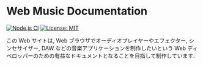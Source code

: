 # Web Music Documentation

[![Node.js CI](https://github.com/Korilakkuma/Web-Music-Documentation/workflows/Node.js%20CI/badge.svg)](https://github.com/Korilakkuma/Web-Music-Documentation/actions?query=workflow%3A%22Node.js+CI%22)
[![License: MIT](https://img.shields.io/badge/License-MIT-brightgreen.svg)](https://opensource.org/licenses/MIT)

この Web サイトは, Web ブラウザでオーディオプレイヤーやエフェクター, シンセサイザー, DAW などの音楽アプリケーションを制作したいという Web ディベロッパーのための有益なドキュメントとなることを目指して制作しています.
